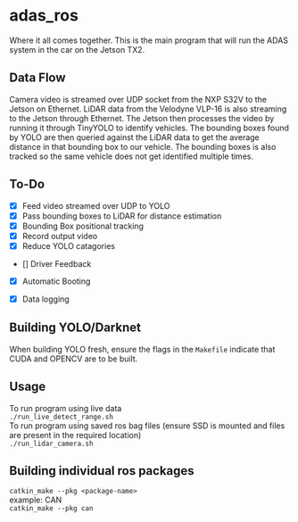 # adas_ros
Where it all comes together. This is the main program that will run the ADAS system in the car on the Jetson TX2.

## Data Flow
Camera video is streamed over UDP socket from the NXP S32V to the Jetson on Ethernet. LiDAR data from the Velodyne VLP-16 is also streaming to the Jetson through Ethernet. The Jetson then processes the video by running it through TinyYOLO to identify vehicles. The bounding boxes found by YOLO are then queried against the LiDAR data to get the average distance in that bounding box to our vehicle. The bounding boxes is also tracked so the same vehicle does not get identified multiple times.


## To-Do
- [x] Feed video streamed over UDP to YOLO
- [x] Pass bounding boxes to LiDAR for distance estimation
- [x] Bounding Box positional tracking
- [x] Record output video
- [x] Reduce YOLO catagories
- [] Driver Feedback
- [x] Automatic Booting
- [x] Data logging


## Building YOLO/Darknet
When building YOLO fresh, ensure the flags in the `Makefile` indicate that CUDA and OPENCV are to be built.

## Usage
To run program using live data  
`./run_live_detect_range.sh`  
To run program using saved ros bag files (ensure SSD is mounted and files are present in the required location)  
`./run_lidar_camera.sh`

## Building individual ros packages
`catkin_make --pkg <package-name>`  
example: CAN  
`catkin_make --pkg can`
